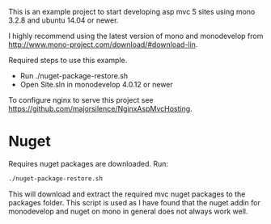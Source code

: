 This is an example project to start developing asp mvc 5 sites using mono 3.2.8 and ubuntu 14.04 or newer.

I highly recommend using the latest version of mono and monodevelop from http://www.mono-project.com/download/#download-lin.

Required steps to use this example.

* Run ./nuget-package-restore.sh
* Open Site.sln in monodevelop 4.0.12 or newer


To configure nginx to serve this project see https://github.com/majorsilence/NginxAspMvcHosting.

# Nuget
Requires nuget packages are downloaded.  Run:

```bash
./nuget-package-restore.sh
```

This will download and extract the required mvc nuget packages to the packages folder.  This script is used as I have found that the nuget addin for monodevelop and nuget on mono in general does not always work well.


